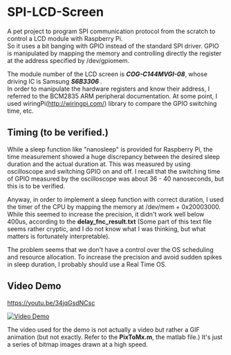 # SPI-LCD-Screen
A pet project to program SPI communication protocol from the scratch to control a LCD module with Raspberry Pi.<br>
So it uses a bit banging with GPIO instead of the standard SPI driver.
GPIO is manipulated by mapping the memory and controlling directly the register at the address specified by /dev/gpiomem.<br>

The module number of the LCD screen is <b><i>COG-C144MVGI-08</i></b>, whose driving IC is Samsung <b><i>S6B3306 </b></i>.<br>
In order to manipulate the hardware registers and know their address, I referred to the BCM2835 ARM peripheral documentation.
At some point, I used wiringPi(http://wiringpi.com/) library to compare the GPIO switching time, etc.


## Timing (to be verified.)
While a sleep function like "nanosleep" is provided for Raspberry Pi, the time measurement showed a huge discrepancy between the desired sleep duration and the actual duration at. This was measured by using oscilloscope and switching GPIO on and off. I recall that the switching time of GPIO measured by the oscilloscope was about 36 - 40 nanoseconds, but this is to be verified.<br>

Anyway, in order to implement a sleep function with correct duration, I used the timer of the CPU by mapping the memory at /dev/mem + 0x20003000.<br>
While this seemed to increase the precision, it didn't work well below 400us, according to the <b>delay_fnc_result.txt</b> (Some part of this text file seems rather cryptic, and I do not know what I was thinking, but what matters is fortunately interpretable). <br>
  
The problem seems that we don't have a control over the OS scheduling and resource allocation. To increase the precision and avoid sudden spikes in sleep duration, I probably should use a Real Time OS. 



## Video Demo
https://youtu.be/34jqGsdNCsc 

[![Video Demo](https://img.youtube.com/vi/34jqGsdNCsc/0.jpg)](https://www.youtube.com/watch?v=34jqGsdNCsc)

The video used for the demo is not actually a video but rather a GIF animation (but not exactly. Refer to the <b>PixToMx.m</b>, the matlab file.) 
It's just a series of bitmap images drawn at a high speed.

